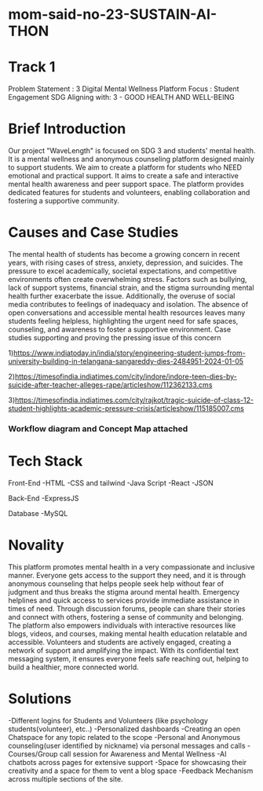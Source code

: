 # mom-said-no-23-SUSTAIN-AI-THON

# Track 1
Problem Statement : 3 
Digital Mental Wellness Platform Focus : Student Engagement
SDG Aligning with: 3 - GOOD HEALTH AND WELL-BEING

# Brief Introduction
Our project "WaveLength" is focused on SDG 3 and students' mental health. It is a mental wellness and anonymous counseling platform designed mainly to support students. We aim to create a platform for students who NEED emotional and practical support. It aims to create a safe and interactive mental health awareness and peer support space. The platform provides dedicated features for students and volunteers, enabling collaboration and fostering a supportive community.

# Causes and Case Studies
The mental health of students has become a growing concern in recent years, with rising cases of stress, anxiety, depression, and suicides. The pressure to excel academically, societal expectations, and competitive environments often create overwhelming stress. Factors such as bullying, lack of support systems, financial strain, and the stigma surrounding mental health further exacerbate the issue. Additionally, the overuse of social media contributes to feelings of inadequacy and isolation. The absence of open conversations and accessible mental health resources leaves many students feeling helpless, highlighting the urgent need for safe spaces, counseling, and awareness to foster a supportive environment.
Case studies supporting and proving the pressing issue of this concern

1)https://www.indiatoday.in/india/story/engineering-student-jumps-from-university-building-in-telangana-sangareddy-dies-2484951-2024-01-05

2)https://timesofindia.indiatimes.com/city/indore/indore-teen-dies-by-suicide-after-teacher-alleges-rape/articleshow/112362133.cms

3)https://timesofindia.indiatimes.com/city/rajkot/tragic-suicide-of-class-12-student-highlights-academic-pressure-crisis/articleshow/115185007.cms


### Workflow diagram and Concept Map attached ###

# Tech Stack

Front-End
-HTML
-CSS and tailwind
-Java Script
-React
-JSON

Back-End
-ExpressJS

Database
-MySQL

# Novality
This platform promotes mental health in a very compassionate and inclusive manner. Everyone gets access to the support they need, and it is through anonymous counseling that helps people seek help without fear of judgment and thus breaks the stigma around mental health. Emergency helplines and quick access to services provide immediate assistance in times of need. Through discussion forums, people can share their stories and connect with others, fostering a sense of community and belonging. The platform also empowers individuals with interactive resources like blogs, videos, and courses, making mental health education relatable and accessible. Volunteers and students are actively engaged, creating a network of support and amplifying the impact. With its confidential text messaging system, it ensures everyone feels safe reaching out, helping to build a healthier, more connected world.

# Solutions
-Different logins for Students and Volunteers (like psychology students(volunteer), etc..)
-Personalized dashboards
-Creating an open Chatspace for any topic related to the scope 
-Personal and Anonymous counseling(user identified by nickname) via personal messages and calls
-Courses/Group call session for Awareness and Mental Wellness
-AI chatbots across pages for extensive support
-Space for showcasing their creativity and a space for them to vent a blog space
-Feedback Mechanism across multiple sections of the site.













